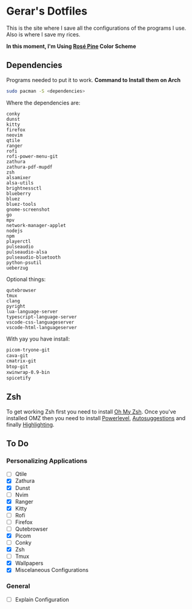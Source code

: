 # Gerar's Dotfiles
This is the site where I save all the configurations of the programs I use. Also is where I save my rices.

**In this moment, I'm Using [Rosé Pine](https://github.com/rose-pine/rose-pine-theme) Color Scheme**

## Dependencies
Programs needed to put it to work.
**Command to Install them on Arch**
~~~ bash
sudo pacman -S <dependencies>
~~~    
Where the dependencies are:   
~~~
conky
dunst
kitty
firefox
neovim
qtile
ranger
rofi
rofi-power-menu-git
zathura
zathura-pdf-mupdf
zsh
alsamixer
alsa-utils
brightnessctl
blueberry
bluez
bluez-tools
gnome-screenshot
go
mpv
network-manager-applet
nodejs
npm
playerctl
pulseaudio
pulseaudio-alsa
pulseaudio-bluetooth
python-psutil
ueberzug
~~~
    
Optional things:
~~~
qutebrowser
tmux
clang
pyright
lua-language-server
typescript-language-server
vscode-css-languageserver
vscode-html-languageserver
~~~

With yay you have install:
~~~ bash
picom-tryone-git
cava-git
cmatrix-git
btop-git
xwinwrap-0.9-bin
spicetify
~~~

## Zsh
To get working Zsh first you need to install [Oh My Zsh](https://ohmyz.sh/). Once you've installed OMZ then you need to install [Powerlevel](https://github.com/romkatv/powerlevel10k#oh-my-zsh), [Autosuggestions](https://github.com/zsh-users/zsh-autosuggestions/blob/master/INSTALL.md#oh-my-zsh) and finally [Highlighting](https://github.com/zsh-users/zsh-autosuggestions/blob/master/INSTALL.md#oh-my-zsh).

## To Do
### Personalizing Applications
- [ ] Qtile
- [x] Zathura
- [x] Dunst
- [ ] Nvim
- [x] Ranger
- [x] Kitty
- [ ] Rofi
- [ ] Firefox
- [ ] Qutebrowser
- [x] Picom
- [ ] Conky
- [x] Zsh
- [ ] Tmux
- [x] Wallpapers
- [x] Miscelaneous Configurations

### General
- [ ] Explain Configuration
